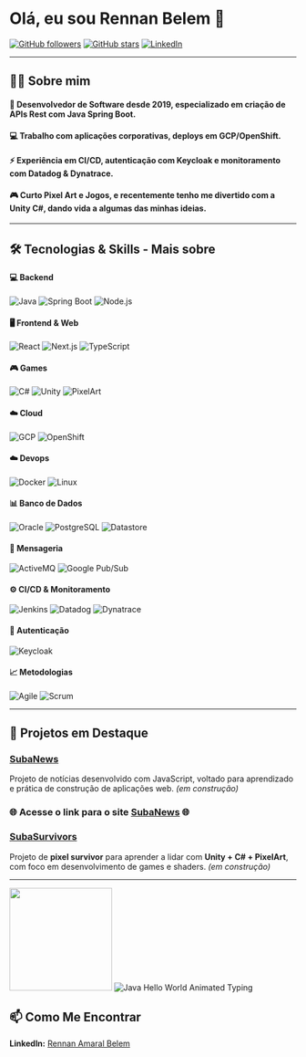 # Olá, eu sou Rennan Belem 👋

[![GitHub followers](https://img.shields.io/github/followers/RennanABelem?style=social)](https://github.com/RennanABelem)
[![GitHub stars](https://img.shields.io/github/stars/RennanABelem?style=social)](https://github.com/RennanABelem)
[![LinkedIn](https://img.shields.io/badge/LinkedIn-Rennan-blue?style=flat-square&logo=linkedin&logoColor=white)](https://www.linkedin.com/in/rennan-amaral-belem-794788a9)

---

## 👨‍💻 Sobre mim

#### 🚀 Desenvolvedor de Software desde 2019, especializado em criação de APIs Rest com Java Spring Boot.
#### 💻 Trabalho com aplicações corporativas, deploys em GCP/OpenShift.
#### ⚡ Experiência em CI/CD, autenticação com Keycloak e monitoramento com Datadog & Dynatrace.
#### 🎮 Curto Pixel Art e Jogos, e recentemente tenho me divertido com a Unity C#, dando vida a algumas das minhas ideias.

---

## 🛠 Tecnologias & Skills - Mais sobre 

#### 💻 Backend
![Java](https://img.shields.io/badge/Java-ED8B00?style=for-the-badge&logo=java&logoColor=white) 
![Spring Boot](https://img.shields.io/badge/SpringBoot-6DB33F?style=for-the-badge&logo=spring&logoColor=white) 
![Node.js](https://img.shields.io/badge/Node.js-339933?style=for-the-badge&logo=node.js&logoColor=white) 

#### 🖥 Frontend & Web
![React](https://img.shields.io/badge/React-61DAFB?style=for-the-badge&logo=react&logoColor=black)
![Next.js](https://img.shields.io/badge/Next.js-000000?style=for-the-badge&logo=next.js&logoColor=white)
![TypeScript](https://img.shields.io/badge/TypeScript-3178C6?style=for-the-badge&logo=typescript&logoColor=white)

#### 🎮 Games
![C#](https://img.shields.io/badge/C%23-239120?style=for-the-badge&logo=c-sharp&logoColor=white)
![Unity](https://img.shields.io/badge/Unity-000000?style=for-the-badge&logo=unity&logoColor=white)
![PixelArt](https://img.shields.io/badge/PixelArt-FF6F61?style=for-the-badge)

#### ☁️ Cloud
![GCP](https://img.shields.io/badge/GCP-F05032?style=for-the-badge&logo=google-cloud&logoColor=white)
![OpenShift](https://img.shields.io/badge/OpenShift-D31C1C?style=for-the-badge&logo=openshift&logoColor=white)

#### ☁️ Devops
![Docker](https://img.shields.io/badge/Docker-2496ED?style=for-the-badge&logo=docker&logoColor=white)
![Linux](https://img.shields.io/badge/Linux-FCC624?style=for-the-badge&logo=linux&logoColor=black)

#### 📊 Banco de Dados
![Oracle](https://img.shields.io/badge/Oracle-F80000?style=for-the-badge&logo=oracle&logoColor=white)
![PostgreSQL](https://img.shields.io/badge/PostgreSQL-336791?style=for-the-badge&logo=postgresql&logoColor=white)
![Datastore](https://img.shields.io/badge/Datastore-4285F4?style=for-the-badge&logo=google-cloud&logoColor=white)

#### 📡 Mensageria
![ActiveMQ](https://img.shields.io/badge/ActiveMQ-512D6D?style=for-the-badge&logo=apache&logoColor=white)
![Google Pub/Sub](https://img.shields.io/badge/PubSub-34A853?style=for-the-badge&logo=google-cloud&logoColor=white)


#### ⚙️ CI/CD & Monitoramento
![Jenkins](https://img.shields.io/badge/Jenkins-D24939?style=for-the-badge&logo=jenkins&logoColor=white)
![Datadog](https://img.shields.io/badge/Datadog-632CA6?style=for-the-badge&logo=datadog&logoColor=white)
![Dynatrace](https://img.shields.io/badge/Dynatrace-6F2DBD?style=for-the-badge&logo=dynatrace&logoColor=white)

#### 🔐 Autenticação
![Keycloak](https://img.shields.io/badge/Keycloak-9B5DE5?style=for-the-badge&logo=keycloak&logoColor=white)

#### 📈 Metodologias
![Agile](https://img.shields.io/badge/Agile-FCA311?style=for-the-badge)
![Scrum](https://img.shields.io/badge/Scrum-1E90FF?style=for-the-badge)

---

## 🌟 Projetos em Destaque

### [SubaNews](https://github.com/RennanABelem/subanews)
Projeto de notícias desenvolvido com JavaScript, voltado para aprendizado e prática de construção de aplicações web. *(em construção)*

### 🌐 Acesse o link para o site [SubaNews](https://subanews.com.br/) 🌐

### [SubaSurvivors](https://github.com/RennanABelem/subasurvivors)
Projeto de **pixel survivor** para aprender a lidar com **Unity + C# + PixelArt**, com foco em desenvolvimento de games e shaders. *(em construção)*

---

<img src="https://media1.tenor.com/m/gxGrBVDTqXMAAAAd/yakuza-kiryu.gif" height="180" /> 
<img src="https://readme-typing-svg.demolab.com?font=Fira+Code&size=28&duration=2000&pause=1200&color=5F51B5&background=FFFFFF00&width=700&lines=public+class+HelloWorld+%7B++++;public+static+void+main(String[]+args)+%7B++++;System.out.println(%22Hello+World!%22);++++;%7D++++;%7D" alt="Java Hello World Animated Typing" />

## 📫 Como Me Encontrar
**LinkedIn:** [Rennan Amaral Belem](https://www.linkedin.com/in/rennan-amaral-belem-794788a9)
